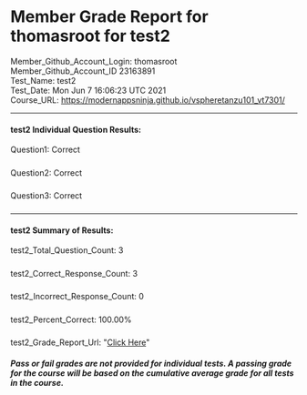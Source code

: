 # Member Grade Report for thomasroot for test2  
   
Member_Github_Account_Login: thomasroot  
Member_Github_Account_ID 23163891  
Test_Name: test2  
Test_Date: Mon Jun  7 16:06:23 UTC 2021  
Course_URL: https://modernappsninja.github.io/vspheretanzu101_vt7301/  
   
---  
#### test2 Individual Question Results:  
Question1: Correct  
#####  
Question2: Correct  
#####  
Question3: Correct  
#####  
---  
#### test2 Summary of Results:  
test2_Total_Question_Count: 3  
#####  
test2_Correct_Response_Count: 3  
#####  
test2_Incorrect_Response_Count: 0  
#####  
test2_Percent_Correct: 100.00%  
#####  
test2_Grade_Report_Url: "[Click Here](https://github.com/modernappsninjas/thomasroot/blob/main/static/userdata/courses/vspheretanzu101_vt7301/grade_report.pr665.test2.md)"
##### Pass or fail grades are not provided for individual tests. A passing grade for the course will be based on the cumulative average grade for all tests in the course.  
